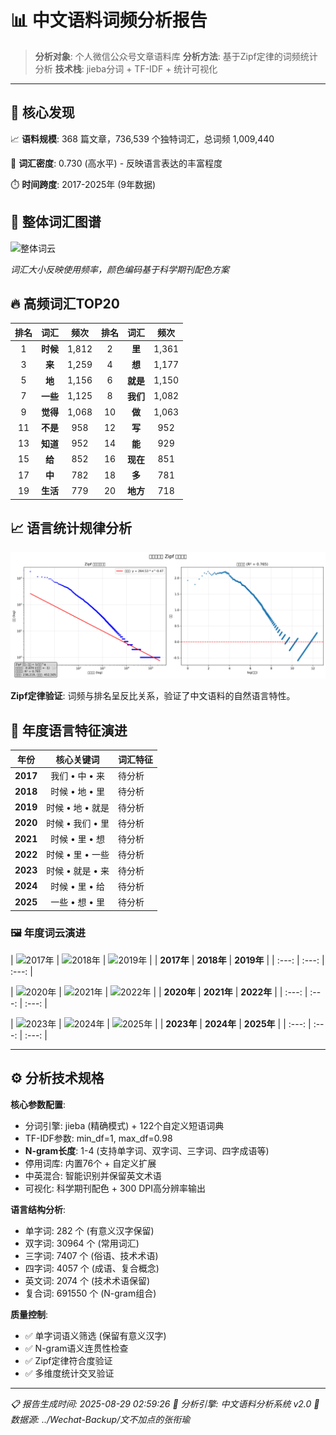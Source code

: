 # 📊 中文语料词频分析报告

> **分析对象**: 个人微信公众号文章语料库
> **分析方法**: 基于Zipf定律的词频统计分析
> **技术栈**: jieba分词 + TF-IDF + 统计可视化

---

## 🎯 核心发现

📈 **语料规模**: 368 篇文章，736,539 个独特词汇，总词频 1,009,440

🧠 **词汇密度**: 0.730 (高水平) - 反映语言表达的丰富程度

⏱️ **时间跨度**: 2017-2025年 (9年数据)

## 🎨 整体词汇图谱

![整体词云](wordcloud_overall.png)

*词汇大小反映使用频率，颜色编码基于科学期刊配色方案*

## 🔥 高频词汇TOP20

| 排名 | 词汇 | 频次 | 排名 | 词汇 | 频次 |
|:---:|:---:|:---:|:---:|:---:|:---:|
| 1 | **时候** | 1,812 | 2 | **里** | 1,361 |
| 3 | **来** | 1,259 | 4 | **想** | 1,177 |
| 5 | **地** | 1,156 | 6 | **就是** | 1,150 |
| 7 | **一些** | 1,125 | 8 | **我们** | 1,082 |
| 9 | **觉得** | 1,068 | 10 | **做** | 1,063 |
| 11 | **不是** | 958 | 12 | **写** | 952 |
| 13 | **知道** | 952 | 14 | **能** | 929 |
| 15 | **给** | 852 | 16 | **现在** | 851 |
| 17 | **中** | 782 | 18 | **多** | 781 |
| 19 | **生活** | 779 | 20 | **地方** | 718 |

## 📈 语言统计规律分析

![Zipf定律分析](zipf_overall.png)

**Zipf定律验证**: 词频与排名呈反比关系，验证了中文语料的自然语言特性。

## 📅 年度语言特征演进

| 年份 | 核心关键词 | 词汇特征 |
|:---:|:---:|:---|
| **2017** | 我们 • 中 • 来 | 待分析 |
| **2018** | 时候 • 地 • 里 | 待分析 |
| **2019** | 时候 • 地 • 就是 | 待分析 |
| **2020** | 时候 • 我们 • 里 | 待分析 |
| **2021** | 时候 • 里 • 想 | 待分析 |
| **2022** | 时候 • 里 • 一些 | 待分析 |
| **2023** | 时候 • 就是 • 来 | 待分析 |
| **2024** | 时候 • 里 • 给 | 待分析 |
| **2025** | 一些 • 想 • 里 | 待分析 |

### 🖼️ 年度词云演进

| ![2017年](wordcloud_2017.png) | ![2018年](wordcloud_2018.png) | ![2019年](wordcloud_2019.png) |
| **2017年** | **2018年** | **2019年** |
| :---: | :---: | :---: |

| ![2020年](wordcloud_2020.png) | ![2021年](wordcloud_2021.png) | ![2022年](wordcloud_2022.png) |
| **2020年** | **2021年** | **2022年** |
| :---: | :---: | :---: |

| ![2023年](wordcloud_2023.png) | ![2024年](wordcloud_2024.png) | ![2025年](wordcloud_2025.png) |
| **2023年** | **2024年** | **2025年** |
| :---: | :---: | :---: |

---

## ⚙️ 分析技术规格

**核心参数配置**:
- 分词引擎: jieba (精确模式) + 122个自定义短语词典
- TF-IDF参数: min_df=1, max_df=0.98
- **N-gram长度**: 1-4 (支持单字词、双字词、三字词、四字成语等)
- 停用词库: 内置76个 + 自定义扩展
- 中英混合: 智能识别并保留英文术语
- 可视化: 科学期刊配色 + 300 DPI高分辨率输出

**语言结构分析**:
- 单字词: 282 个 (有意义汉字保留)
- 双字词: 30964 个 (常用词汇)
- 三字词: 7407 个 (俗语、技术术语)
- 四字词: 4057 个 (成语、复合概念)
- 英文词: 2074 个 (技术术语保留)
- 复合词: 691550 个 (N-gram组合)

**质量控制**:
- ✅ 单字词语义筛选 (保留有意义汉字)
- ✅ N-gram语义连贯性检查
- ✅ Zipf定律符合度验证
- ✅ 多维度统计交叉验证

---

*📋 报告生成时间: 2025-08-29 02:59:26*
*🔧 分析引擎: 中文语料分析系统 v2.0*
*📁 数据源: ../Wechat-Backup/文不加点的张衔瑜*
